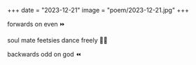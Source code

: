 +++
date = "2023-12-21"
image = "poem/2023-12-21.jpg"
+++

forwards on even ⏩

soul mate feetsies dance freely 👯‍♀️

backwards odd on god ⏪

